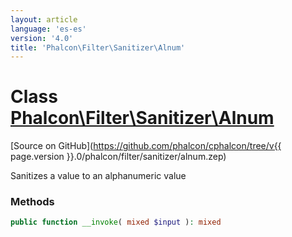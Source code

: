 ```yaml
---
layout: article
language: 'es-es'
version: '4.0'
title: 'Phalcon\Filter\Sanitizer\Alnum'
---
```

# Class [Phalcon\Filter\Sanitizer\Alnum](Phalcon_Filter_Sanitizer_Alnum)

[Source on GitHub](https://github.com/phalcon/cphalcon/tree/v{{ page.version }}.0/phalcon/filter/sanitizer/alnum.zep)

Sanitizes a value to an alphanumeric value

### Methods

```php
public function __invoke( mixed $input ): mixed
```